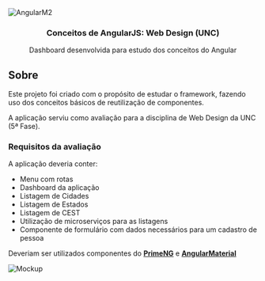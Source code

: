 <img alt="AngularM2" src="https://i.imgur.com/Tgaegz1.png"/>

<h3 align="center">
    Conceitos de AngularJS: Web Design (UNC)
</h3>

<p align="center">Dashboard desenvolvida para estudo dos conceitos do Angular</p>

## Sobre 

Este projeto foi criado com o propósito de estudar o framework, fazendo uso dos conceitos básicos de reutilização de componentes.

A aplicação serviu como avaliação para a disciplina de Web Design da UNC (5ª Fase).

### Requisitos da avaliação

A aplicação deveria conter: 

- Menu com rotas
- Dashboard da aplicação
- Listagem de Cidades
- Listagem de Estados
- Listagem de CEST
- Utilização de microserviços para as listagens
- Componente de formulário com dados necessários para um cadastro de pessoa

Deveriam ser utilizados componentes do **[PrimeNG](https://www.primefaces.org/primeng/)** e **[AngularMaterial](https://material.angular.io)**

<img alt="Mockup" src="https://i.imgur.com/kcjMB2M.png"/>